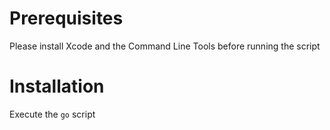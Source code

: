# Prerequisites

Please install Xcode and the Command Line Tools before running the
script

# Installation

Execute the `go` script
